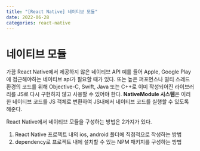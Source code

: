 ```yaml
---
title: "[React Native] 네이티브 모듈"
date: 2022-06-28
categories: react-native
---
```


# 네이티브 모듈

가끔 React Native에서 제공하지 않은 네이티브 API 예를 들어 Apple, Google Play에 접근해야하는 네이티브 api가 필요할 때가 있다. 또는 높은 퍼포먼스나 멀티 스레드 환경의 코드를 위해 Objective-C, Swift, Java 또는 C++로 이미 작성되어진 라이브러리를 JS로 다시 구현하지 않고 사용할 수 있어야 한다. **NativeModule 시스템**은 이러한 네이티브 코드를 JS 객체로 변환하여 JS내에서 네이티브 코드를 실행할 수 있도록 해준다.

React Native에서 네이티브 모듈을 구성하는 방법은 2가지가 있다.

1. React Native 프로젝트 내의 ios, android 폴더에 직접적으로 작성하는 방법
2. dependency로 프로젝트 내에 설치할 수 있는 NPM 패키지를 구성하는 방법
